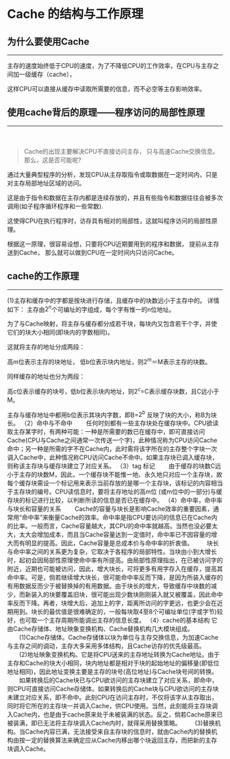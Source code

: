 # Cache 的结构与工作原理
## 为什么要使用Cache

***

主存的速度始终低于CPU的速度，为了不降低CPU的工作效率，在CPU与主存之间加一级缓存（cache），

这样CPU可以直接从缓存中读取所需要的信息，而不必空等主存影响效率。

## 使用cache背后的原理——程序访问的局部性原理

***
　　
> Cache的出现主要解决CPU不直接访问主存， 只与高速Cache交换信息。那么，这是否可能呢?

通过大量典型程序的分析，发现CPU从主存取指令或取数据在一定时间内，只是对主存局部地址区域的访问。

这是由于指令和数据在主存内都是连续存放的，并且有些指令和数据往往会被多次调用(如子程序循环程序和一些常数).

这使得CPU在执行程序时，访存具有相对的局部性，这就叫程序访问的局部性原理。

根据这一原理，很容易设想，只要将CPU近期要用到的程序和数据， 提前从主存送到Cache， 那么就可以做到CPU在一定时间内只访问Cache。

## cache的工作原理

***
(1)主存和缓存中的字都是按块进行存储，且缓存中的块数远小于主存中的。
详情如下：
主存由$2^n$个可编址的字组成，每个字有惟一的n位地址。

为了与Cache映射，将主存与缓存都分成若干块，每块内又包含若干个字，并使它们的块大小相同(即块内的字数相同)。

这就将主存的地址分成两段：

高m位表示主存的块地址， 低b位表示块内地址，则$2^m$＝M表示主存的块数。

同样缓存的地址也分为两段：

高c位表示缓存的块号，低b位表示块内地址，则$2^c$=C表示缓存块数，且C远小于M。

主存与缓存地址中都用b位表示其块内字数，即B=$2^b$ 反映了块的大小，称B为块长。
（2）命中与不命中
　　任何时刻都有一些主存块处在缓存块中。CPU欲读取主存某字时，有两种可能：一种是所需要的数已在缓存中，即可直接访问Cache(CPU与Cache之间通常一次传送一个字)，此种情况称为CPU访问Cache命中；另一种是所需的字不在Cache内，此时需将该字所在的主存整个字块一次调入Cache中，此种情况称CPU访问Cache不命中。如果主存块已调入缓存块，则称该主存块与缓存块建立了对应关系。
（3）tag 标记
　　由于缓存的块数C远小于主存的块数M，因此，一个缓存块不能惟一地、永久地只对应一个主存块，故每个缓存块需设一个标记用来表示当前存放的是哪一个主存块，该标记的内容相当于主存块的编号。CPU读信息时，要将主存地址的高m位 (或m位中的一部分)与缓存块的标记进行比较，以判断所读的信息是否已在缓存中。
（4）命中率，命中率与块长和容量的关系
　　Cache的容量与块长是影响Cache效率的重要因素，通常用“命中率”来衡量Cache的效率。命中率是指CPU要访问的信息已在Cache内的比率。一般而言，Cache容量越大，其CPU的命中率就越高。当然也没必要太大，太大会增加成本，而且当Cache容量达到一定值时，命中率已不因容量的增大而有明显的提高。因此，Cache容量是总成本价与命中率的折衷值。
　　块长与命中率之间的关系更为复杂，它取决于各程序的局部特性。当块由小到大增长时，起初会因局部性原理使命中率有所提高。由局部性原理指出，在已被访问字的附近，近期也可能被访问，因此，增大块长，可将更多有用字存入在缓存，提高其命中率。可是，倘若继续增大块长，很可能命中率反而下降，是因为所装入缓存的有用数据反而少于被替换掉的有用数据。由于块长的增大，导致缓存中块数的减少，而新装入的块要覆盖旧块，很可能出现少数块刚刚装入就又被覆盖，因此命中率反而下降。再者，块增大后，追加上的字，距离所访问的字更远，也更少会在近期用到。块长的最优值是很难确定的，一般每块取4至8个可编址单位(字或字节)较好，也可取一个主存周期所能调出主存的信息长度。
（4）cache的基本结构
它由Cache存储体、地址映象变换机构、Cache替换机构几大模块组成。
　　(1)Cache存储体。Cache存储体以块为单位与主存交换信息，为加速Cache与主存之间的调动，主存大多采用多体结构，且Cache访存的优先级最高。
　　(2)地址映象变换机构。它是将CPU送来的主存地址转换为Cache地址。由于主存和Cache的块大小相同，块内地址都是相对于块的起始地址的偏移量(即低位地址相同)，因此地址变换主要是主存的块号(高位地址)与Cache块号间的转换。
　　如果转换后的Cache块已与CPU欲访问的主存块建立了对应关系，即命中，则CPU可直接访问Cache存储体。如果转换后的Cache块与CPU欲访问的主存块未建立对应关系，即不命中。此刻CPU在访问主存时，不仅将该字从主存取出，同时将它所在的主存块一并调入Cache，供CPU使用。当然，此刻能将主存块调入Cache内，也是由于cache原来处于未被装满的状态。反之，倘若Cache原来已被装满，即已无法将主存块调入Cache内时，就得采用替换策略。
　　(3)替换机构。当Cache内容已满，无法接受来自主存块的信息时，就由Cache内的替换机构由按一定的替换算法来确定应从Cache内移出哪个块返回主存，而把新的主存块调入Cache。
